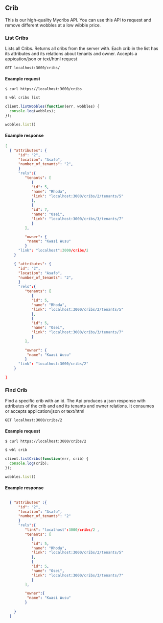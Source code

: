 ## Crib

This is our high-quality Mycribs API. You can use this API to request
and remove different wobbles at a low wibble price.

### List Cribs

Lists all Cribs. Returns all cribs from the server with. Each crib in the list has its attributes and its relations about tenants and owner.
Accepts a appication/json or text/html request

```endpoint
GET localhost:3000/cribs/
```

#### Example request

```curl
$ curl https://localhost:3000/cribs 
```

```bash
$ wbl cribs list
```

```javascript
client.listWobbles(function(err, wobbles) {
  console.log(wobbles);
});
```

```Ruby
wobbles.list()
```

#### Example response

```json
[
  { "attributes": {
      "id": "2",
      "location": "Asafo",
      "number_of_tenants": "2",
      }
      "rels":{
         "tenants": [
            {
            "id": 5,
            "name": "Rhoda",
            "link": "localhost:3000/cribs/2/tenants/5"
            },
            {
            "id": 7,
            "name": "Osei",
            "link": "localhost:3000/cribs/3/tenants/7"
            }
         ],

         "owner": {
          "name": "Kwasi Wusu"
         }
      "link": "localhost":3000/cribs/2   
    }

    { "attributes": {
      "id": "2",
      "location": "Asafo",
      "number_of_tenants": "2",
      }
      "rels":{
         "tenants": [
            {
            "id": 5,
            "name": "Rhoda",
            "link": "localhost:3000/cribs/2/tenants/5"
            },
            {
            "id": 5,
            "name": "Osei",
            "link": "localhost:3000/cribs/3/tenants/7"
            }
         ],

         "owner": {
          "name": "Kwasi Wusu"
         }
      "link": "localhost:3000/cribs/2"   
    }
  
]
```

### Find Crib

Find a specific crib with an id.
The Api produces a json response with attributes of the crib and and its tenants and owner relations.
It consumes or accepts application/json or text/html

```endpoint
GET localhost:3000/cribs/2
```

#### Example request

```curl
$ curl https://localhost:3000/cribs/2 
```

```bash
$ wbl crib
```

```javascript
client.listCribs(function(err, crib) {
  console.log(crib);
});
```

```Ruby
wobbles.list()
```

#### Example response

```json

  { "attributes" :{
      "id": "2",
      "location": "Asafo",
      "number_of_tenants": "2"
      }
      "rels":{
         "link": "localhost":3000/cribs/2 ,
         "tenants": [
            {
            "id": 5,
            "name": "Rhoda",
            "link": "localhost:3000/cribs/2/tenants/5"
            },
            {
            "id": 5,
            "name": "Osei",
            "link": "localhost:3000/cribs/3/tenants/7"
            }
         ],

         "owner":{
          "name": "Kwasi Wusu"
         }
      
    }
  }
```


